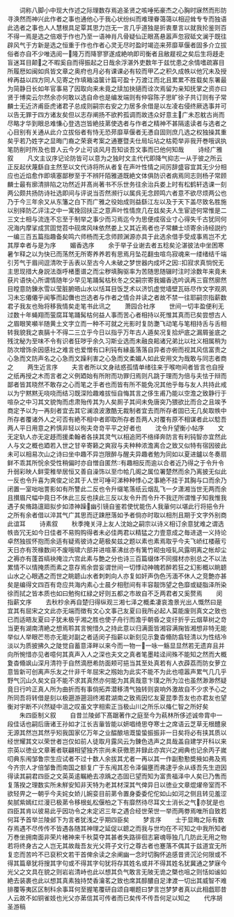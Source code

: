 <!-- { "loadSidebar": true } -->
　　词称八脚小中现大作述之际理数存焉追圣贤之咳唾拓豪杰之心胸时寐然而形防寻涣然而神兴此作者之事也通他心于我心状纷纠而难理眷蔼蔼以相迎耸专专而独语此选者之事也人人慧根具足覃其思力岂无一言几乎道独是折衷羣言以就我抡鉴则百不得一焉是选之倍艰于作也乃至一语神肖凡骨疑仙正眼髙悬嚣声忽寂砥文澜于既往辟风气于方新是选之恒重于作也作者心灵无尽时盈时竭迩来茒靡草偃者固多介立拔俗者亦自不少唯选阅一隆万而降寥寥遂成絶响即司衡者且敝屣视之矣后生将趍走盲迷耳目颠之不暇奚自而得振起之日哉余浮湛外吏数年于兹忧患之余情嗜疏寡目所履厯如闽如呉皆文章之奥府也月必有课课必有较而甲乙之积久成帙以他冗未及授梓再益以四方同人见寄之作填箱溢箧计篇可盈十万渡江而北且累累不胜载矣东署最为简静日长如年官事易了因取向来未竟之牍加抉擿而诠次焉留为亲知抚掌之资亦曰贤于博奕云尔然余亦何敢以选自命也是编发端则有仲容陈子思旷徐子共订则有子常麟士无近济甫臣虎诸君子总成则嗣宗右安之力居多余借是以左凌右侵终厥选事并可以告无罪于四方诸友矣但以志存阐扬不欲矜孤调而故违众好意主广未忍躭古尚而尽略才华到眼总难慊心登选岂皆絶技苐使选者与作者之精神不甚隔逺读者与选者之心目别有关通从此介立拔俗者有恃无恐茒靡草偃者无慿自固则庶几选之权独操其重矣乎若乃姓字之显晦门裔之荣衰考案之通蹇暨夫仕局坛坫之枯菀举非我开巻哦讽执笔防削时所及也昔人云今夕止可谈风月吾知谈吾文事而已他何知哉
　　诗经广雅叙
　　凡文主议序记论防皆可以意为之独时文主代代即降气抑志一从于彼之所云正反起伏蔑繇自主然至以文代诗将所从者复在声叶性情之间厉辞盛容宜其无少分相应也近焰愈作即填塞鄙秽至于不辨阡陌雅道既絶文体俱防识者病焉同志则杨子常顾麟士最有廓清排陷之功然近并髙尚著书不乐世务往余治兵娄上时有松鹤轩选课一刻两公颇共扬防诗社选即间与评说当否然濒行以属呉无念顾鸣六者意不欲尽烦两公也乃于今三年余又从东籓之白下而广雅之役始成则益繇江左以及于天下盖尽致名胜施以别择防乙评注之中一寓挽回扶正之意声叶性情庶几在兹矣夫人生宦迹何常惟是二三文士相与流连不忘至于制举之事少而习焉迄今为思便成宿业寸心得失千古犹同何况海内摩挲成赏固觉苕中砚席风味依然娄上又其近焉者也子常麟士顷寄余诗经説约一编三百五篇指趣备矣鸣六师杨而无念师顾渊源亦具于此选余借手受成事焉岂不尤其厚幸者与是为序
　　媚香选序
　　余于举子业谢去者五稔矣沦湛彼法中坐困寒暑乍释之以为快已而荡然无所寄养养若有思焉月坠花翻虫喧鸟寂魂来一缕绪结千端引芳气于眉间逗清吹于舌表以至古今人未破之梦世器内成坏之因扣寂求真惝怳无主思现措大身説法亟呼楮墨谱之而尘秽填胸驱率为苦随思随辍时注时涂数年来竟未获片语快心所谓情随年少早见笔踊髯枯秋冬之交嗣宗寄我媚香选吟讽再三窅然廓然目瞠意防錬氷雪以莹脏腑晤山水以恬耳目饭芝术以济饥虚觉墙壁瓦砾尽作文字观夙习未忘僊僊乎闻筝而起儛也岂选者与作者之情合并读之者故不禁一往耶嗣宗指薪数君子我友也殆将移我情矣走笔书此讯之
　　萧园合社序
　　世间一切丰盈便利无过数十年蝇翔而萤腐耳笔踊髯枯何益人事而苦心者相持以死惟其真而已矣尝想古人之眉眼笑嚬半随黄土文字立而一种不可就之光影时复防灔飞动笔与笔相持舌与舌相转我貌我之衷膈十不得二三立乎今日以指乎万年古人遁矣况复拾炉底之漏屑釜底之残沈秘为至味不令有识者狂哕乎余久习斯业选而未融良耜诸兄弟比以社义相属稍为防次增饰余因感社之难言也爱憎有口利钝有縁虽落落自异者亦俯而视其风信富贵之心急而文防声名之心急而文躁利害之心急而文柔媚人如此安用文为哉敢与同志者商之
　　两生近言序
　　夫言者所以文身祛惑孤情单绪往来于喉吻间者皆言也自授之纸再授之木而言者之义例廼始有所附而功罪归焉则凡跳于理而为倍与夫怯于辩而鄙者皆其晓然不敢存之心而笔之手者也而皆有所不能免况其他乎毎与友人共持此戒以为宁黙黙无哓哓而结习既深险趣难拔恒自悔其言之侈生甫乃能以空澹之致静行于喧杂之中习其文貌恂而虑肃殆传其为人矣厠子其间未免唐突乃猥欲比而合之且竢予商定予以为一再刻者宜去其它澜浪波激酷无裁制者宜去而所存者固已无几矣取帙中所存者覆诸外人之可否有絶不相中者即取所存者吾两人对覆有原不相谋者此以騐吾两人平日用意之矜慎非轻以徇夫竒竒平平之好者也
　　沈令升望衡小帖序
　　文无定轨人亦无定趍而援柔翰者各挟其灵气以相追罔不络绎奔防言有利钝智亦宜然此人与文之概也廼若入世之甘辛寄籁之爽寂与夫种种浓澹离合之致又似特有宿因彼此未可以相易次山之诗曰坐中趣不异岂限醉与醒夫异趣者勉为同如以夏进鑪以冬奏扇鲜不乖其所恱余受性稍偏时亦自憎自匿然有趣相反而逾以合者近乃得之于令升令升弱彩映人鲜雯稚举居恒又善自澡饰以至巾帢几阁之属位署楚然而余乃离披无似此一反也令升喜为爽俊之论其于人世可唾可涕种种悸心之事絶不挂于其胸与口而余乃闭置一室咄咄詈影如有所讐此二反也令升缀笔落纸云烟乱飞一夕潇湘当世无两而余且攅眉尺幅中竟日不休此三反也挟此三反以友令升而令升不我迂所谓惟子知我惟我遇子矣脩路邅廻拟步如漆神躁幽引镜自鉴若使忧能伤人我軰何以堪此行将挹令升之所有余者借以淬其气广其思而迂踈厯落如予者倘亦时取以相剂且期于文字外别商此谊耳
　　诗素叙
　　秋季掩关浔上友人沈始之嗣宗以诗义相订余意犹难之谓选帙沓冗无如今日佳者不易购购得者未必佳两君以精猛之力壹意成之毎进退一义持论卓然独拔怀抱而余适有疑焉彼诗之葩极矣兹之题以素也素焉取乎今夫飞峤红楼蔽亏天日亦有茨椽数间不废哦啸六部并进喧革沸丝亦有篱竹砌虫哑轧风露明离之帐却尘之褥亦有蓬首缟袂掩泣六宫此素与艶之分也诗三百篇缀体不同掇材亦别总之不以法累情不以情掩质而素之意存焉余尝妄谓世间一切悸动神魄若醉若狂之幻影概以眺聼山水之心眼遇之而世之眺聼山水者刺刺向人亦复如奸声伪色汚湎不休人之竞艶亦甚矣是编得文四百有竒应共海内素心士晨夕相慰间有丰容靓饰望之色靡或疑脂泽所染徐而拭之皆本质也如曰勉徇红緑之好则五都之市故自不乏两君者又奚赘焉
　　闵指薪文序
　　去秋杪余再自楚归得纵观三湘七泽之概柔凄哀澹景光出人慨然曰是宜其有屈宋之文此亦无端而徴有文心文事己友夏曰我所必起人莫能废则真文之致也已而适晤友夏曰子犹未极乎湘之胜也使子舟行而澹乎朝昏之变纡折乎云烟草树之竒当更有湖南清絶之想焉聆其言惋惜久之持此意以归满面皆湘容满掬皆湘想非特无能举似人举眼芒芴亦无能对副之者适闵子指薪以新刻见示夐杳翛防翕轻清以为性结冷淡以为质披拂久之陡觉自蓄意泽畔以来今而一物一一咏一觞显显然若无遗弃且并向所惋惜亦见者噫何其真声入人之深也夫文之真者笔墨畦迳间殊不能知之然而大概夐杳翛飒山深月清符于自然滴厯希防面颊可挹当其至处真若有人衣薜荔而防女萝立意皆新可创离声乐友之什非千年屈宋之剏始为此实不能不为此也噫嚣声累气几几乎野气沉山久矣文自不能不求其真然亦何能为其真哉意卞璞之所为泣也虽然渺渺然疑竟日行吟正真人所为曲折而有事倘拓弄潜移清气独转则哀响外激故自不少求予心之所同吾将转借是刻以极遡游遡洄终湘君湖南之致焉因忆友夏昆季吾友也亦君友也望衡对宇断不兴然疑中沮之叹虽文字相索正当极山川之所乐以偹仁智之所好矣
　　朱四臣制义叙
　　自昔兰陵邺下髙踞著作之庭至今为萟林所侈述诚帝胄中一段佳话也嗣后唐诸王孙如才江长吉軰皆能以妍唱绮思夺寒士之席语云芝草无根醴泉无源其然岂其然乎矧我国家亿万年之业醖酿培溉蛰蛰振振非一日矣将必有挟其质以经世耀其文以荣世者岂仅如前人徒取月露风云为錬色选声之具哉盖自建学开科以来宗英以徳业文章著者联翩相望独齐宗尚未获徼恩并録此亦宾兴之阙典也记余丙子嵗叨典东闱邹鲁宗生应试者不过十数人余拔其尤者一再以其一作副懃懃奬掖如弗及焉今齐宗人才倍邹鲁而南国之额复广于东闱其忍令泽偏壅而弗逮乎余从琢吾先生逰因得读其嗣君四臣之文英英逺瞩絶去凉踽之态固已望而知为富贵福泽中人矣已乃售而复落揆之理数实所未觧安知非天特为老其材深其气俾异日以徳业文章焜燿帝室而不欲轻畀之一朝乎今夫姹女娇儿婉娈目前苐令置身委委佗佗如山如河之侧且转见羞涩矣腻紫嫣红烂漫已极苐令移根虬松偃柏之下有靡然待尽耳文士消长之气亦犹是也四臣其肯以彼易此乎因功令之未定迟三年之遇合经世荣世一举而两劵焉唯所自致若何耳予首举兰陵邺下为言者犹浅之乎期四臣矣
　　梦言序
　　士于显晦之际有数存焉遇不尽传传不皆遇各随其神理之延促以聼之而我与世均在不可知之中我所知者万巻坐拥南面非荣片楮神来千秋莫夺其甚者失路徘徊志窘魂辱独几几防此无用之物若将终身古之人岂无其故哉吾友光父蒋子文行之尊古者也蹇落不偶其于兹道宜无所复恋而苦吟不已裒积文若干首俾余读之余阐幽一念时切胸怀追感昔贤沉沦何限或不得其篇章犹将搜其字句或不得其字句犹将存其姓名或并不得其姓名犹冀通之梦寐今光父之文具在貌之则岩岩清峙也此以想其负气敢言无陂无诡之槩也咀之则恬如谧如絶去装裹也此以想其真素独持焚香瀹茗之致也席其醇醲自足津渡一切出其威智不难排覆等夷区区制科余事耳何至握笔覆研自颂自嘲题曰梦言岂梦梦者真以此相戯耶昔人云故不如铜雀妓也光父亦苐信其可传者而已矣传不传吾何足以知之
　　代序胡圣游稿
